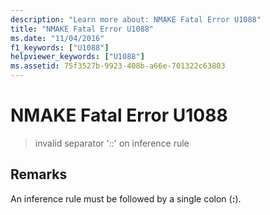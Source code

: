 ```yaml
---
description: "Learn more about: NMAKE Fatal Error U1088"
title: "NMAKE Fatal Error U1088"
ms.date: "11/04/2016"
f1_keywords: ["U1088"]
helpviewer_keywords: ["U1088"]
ms.assetid: 75f3527b-9923-408b-a66e-701322c63803
---
```

# NMAKE Fatal Error U1088

> invalid separator '::' on inference rule

## Remarks

An inference rule must be followed by a single colon (**:**).
